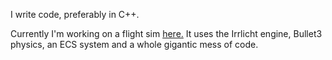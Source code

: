 I write code, preferably in C++.

Currently I'm working on a flight sim [here.](https://github.com/Wizard-Of-Chaos/FlightSim)
It uses the Irrlicht engine, Bullet3 physics, an ECS system and a whole gigantic mess of code.
